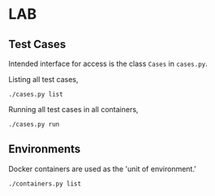# LAB

## Test Cases
Intended interface for access is the class `Cases` in `cases.py`.

Listing all test cases,
```
./cases.py list
```

Running all test cases in all containers,
```
./cases.py run 
```
## Environments
Docker containers are used as the 'unit of environment.' 

```
./containers.py list
```
